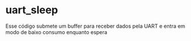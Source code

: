# uart_sleep
Esse código submete um buffer para receber dados pela UART e entra em modo de baixo consumo enquanto espera
